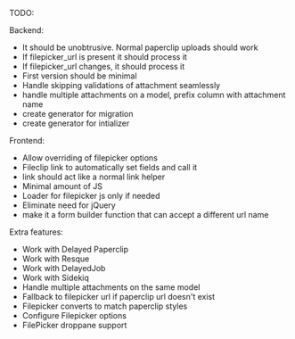 TODO:

Backend:
* It should be unobtrusive.  Normal paperclip uploads should work
* If filepicker_url is present it should process it
* If filepicker_url changes, it should process it
* First version should be minimal
* Handle skipping validations of attachment seamlessly
* handle multiple attachments on a model, prefix column with attachment name
* create generator for migration
* create generator for intializer

Frontend:
* Allow overriding of filepicker options
* Fileclip link to automatically set fields and call it
* link should act like a normal link helper
* Minimal amount of JS
* Loader for filepicker js only if needed
* Eliminate need for jQuery
* make it a form builder function that can accept a different url name

Extra features:
* Work with Delayed Paperclip
* Work with Resque
* Work with DelayedJob
* Work with Sidekiq
* Handle multiple attachments on the same model
* Fallback to filepicker url if paperclip url doesn't exist
* Filepicker converts to match paperclip styles
* Configure Filepicker options
* FilePicker droppane support